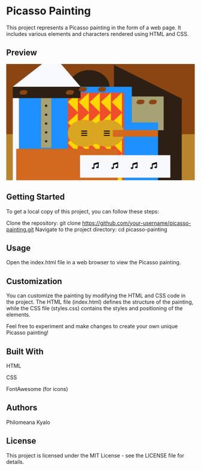 # Picasso Painting
This project represents a Picasso painting in the form of a web page. It includes various elements and characters rendered using HTML and CSS.
## Preview

![preview](Painting.png)
## Getting Started

To get a local copy of this project, you can follow these steps:

Clone the repository: git clone https://github.com/your-username/picasso-painting.git
Navigate to the project directory: cd picasso-painting
## Usage

Open the index.html file in a web browser to view the Picasso painting.

## Customization
You can customize the painting by modifying the HTML and CSS code in the project. The HTML file (index.html) defines the structure of the painting, while the CSS file (styles.css) contains the styles and positioning of the elements.

Feel free to experiment and make changes to create your own unique Picasso painting!

## Built With
HTML

CSS

FontAwesome (for icons)

## Authors
Philomeana Kyalo

## License
This project is licensed under the MIT License - see the LICENSE file for details.
